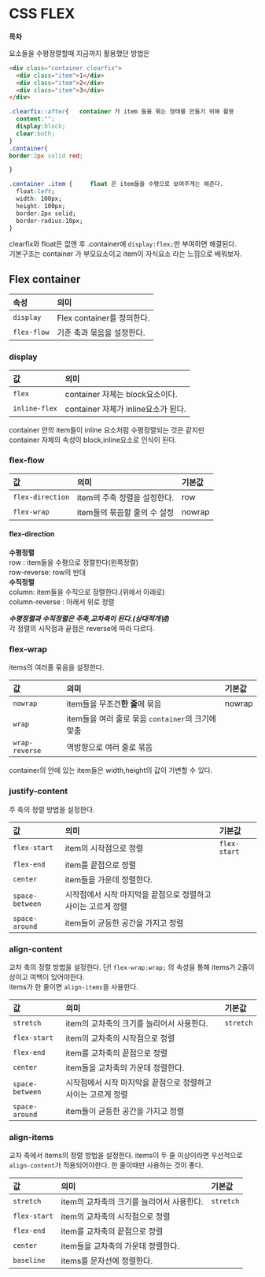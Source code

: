 # CSS FLEX  

**목차**  


요소들을 수평정렬할때 지금까지 활용했던 방법은  
```html
<div class="container clearfix">
  <div class="item">1</div>
  <div class="item">2</div>
  <div class="item">3</div>
</div>
```  
```css
.clearfix::after{   container 가 item 들을 묶는 형태를 만들기 위해 활용
  content:"";
  display:block;
  clear:both;
}
.container{
border:2px solid red;

}

.container .item {     float 은 item들을 수평으로 보여주게는 해준다. 
  float:left;
  width: 100px;
  height: 100px;
  border:2px solid;
  border-radius:10px;
}
```  

clearfix와 float은 없앤 후 .container에 `display:flex;`만 부여하면 해결된다.  
기본구조는 container 가 부모요소이고 item이 자식요소 라는 느낌으로 배워보자.  

## Flex container  
  
|속성|의미|  
|:---|:---|
|`display`|Flex container를 정의한다.|
|`flex-flow`| 기준 축과 묶음을 설정한다.|





### display    

|값|의미|
|:---|:---|
|`flex`|container 자체는 block요소이다.|
|`inline-flex`|container 자체가 inline요소가 된다.|  

container 안의 item들이 inline 요소처럼 수평정렬되는 것은 같지만  
container 자체의 속성이 block,inline요소로 인식이 된다.


### flex-flow  

|값|의미|기본값|
|:---|:---|:---|
|`flex-direction`|item의 주축 정렬을 설정한다.|row|  
|`flex-wrap`|item들의 묶음할 줄의 수 설정|nowrap|  

#### flex-direction  

**수평정렬**  
row : item들을 수평으로 정렬한다(왼쪽정렬)  
row-reverse: row의 반대  
**수직정렬**  
column: item들을 수직으로 정렬한다.(위에서 아래로)  
column-reverse : 아래서 위로 정렬  

***수평정렬과 수직정렬은 주축,교차축이 된다.(상대적개념)***  
각 정렬의 시작점과 끝점은 reverse에 따라 다르다.  

### flex-wrap  
items의 여러줄 묶음을 설정한다.  

|값|의미|기본값|
|:---|:---|:---|
|`nowrap`|item들을 무조건**한 줄**에 묶음|nowrap|  
|`wrap`|item들을 여러 줄로 묶음 `container`의 크기에 맞춤| |
|`wrap-reverse`|역방향으로 여러 줄로 묶음| |  

container의 안에 있는 item들은 width,height의 값이 가변할 수 있다.  

### justify-content  
주 축의 정렬 방법을 설정한다.  

|값|의미|기본값|
|:---|:---|:---|
|`flex-start`|item의 시작점으로 정렬|`flex-start`|  
|`flex-end`|item를 끝점으로 정렬| |
|`center`|item들을 가운데 정렬한다.| |
|`space-between`|시작점에서 시작 마지막을 끝점으로 정렬하고 사이는 고르게 정렬| |  
|`space-around`|item들이 균등한 공간을 가지고 정렬| |  

### align-content  
교차 축의 정렬 방법을 설정한다. 단! `flex-wrap:wrap;` 의 속성을 통해 items가 2줄이상이고 여백이 있어야한다.  
items가 한 줄이면 `align-items`을 사용한다.  

|값|의미|기본값|
|:---|:---|:---|
|`stretch`|item의 교차축의 크기를 늘리어서 사용한다.|`stretch`|
|`flex-start`|item의 교차축의 시작점으로 정렬| |  
|`flex-end`|item를 교차축의 끝점으로 정렬| |
|`center`|item들을 교차축의 가운데 정렬한다.| |
|`space-between`|시작점에서 시작 마지막을 끝점으로 정렬하고 사이는 고르게 정렬| |  
|`space-around`|item들이 균등한 공간을 가지고 정렬| |  


### align-items  
교차 축에서 items의 정렬 방법을 설정한다. items이 두 줄 이상이라면 우선적으로 `align-content`가 적용되어야한다. 한 줄이때만 사용하는 것이 좋다.


|값|의미|기본값|
|:---|:---|:---|
|`stretch`|item의 교차축의 크기를 늘리어서 사용한다.|`stretch`|
|`flex-start`|item의 교차축의 시작점으로 정렬| |  
|`flex-end`|item를 교차축의 끝점으로 정렬| |
|`center`|item들을 교차축의 가운데 정렬한다.| |
|`baseline`|items를 문자선에 정렬한다.||






